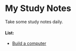 # My Study Notes

Take some study notes daily.

#### List:

- [Build a computer](https://github.com/GodStick233/StudyNote/tree/master/Build-a-computer)
